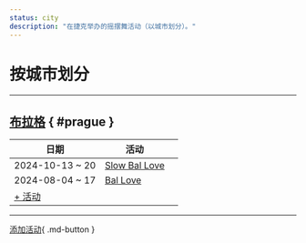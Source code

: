 ```yaml
---
status: city
description: "在捷克举办的摇摆舞活动（以城市划分）。"
---
```


# 按城市划分

---

## <a id=prague></a>[布拉格](#prague) { #prague }

| 日期 | 活动 | |
| --- | --- | --- |
| 2024-10-13 ~ 20 | [Slow Bal Love](slow-bal-love-2024.md) |  |
| 2024-08-04 ~ 17 | [Bal Love](bal-love-2024.md) |  |
| [+ 活动](https://github.com/swingdance/events/issues/new?assignees=&labels=add+event&projects=&template=02-add_entity.yml&title=Add%20Event%3A%202024%2Fcs_CZ%20%E2%80%A2%20%3CName%3E&region=cs_CZ&province=Prague&city=Prague&org_id=&date_starts=2024-&date_ends=2024-)

---

[添加活动](https://github.com/swingdance/events/issues/new?assignees=&labels=add+event&projects=&template=02-add_entity.yml&title=Add%20Event%3A%20cs_CZ%20%E2%80%A2%20%3CName%3E&region=cs_CZ&province=&city=&org_id=2024){ .md-button }
